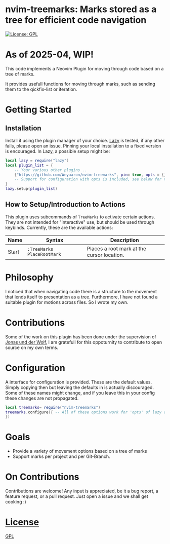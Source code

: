 # nvim-treemarks: Marks stored as a tree for efficient code navigation

[![License: GPL](https://img.shields.io/badge/License-GPL-brightgreen.svg)](https://opensource.org/license/gpl-3-0/)


# As of 2025-04, WIP!
This code implements a Neovim Plugin for moving through code
based on a tree of marks.

It provides usefull functions for moving through marks,
such as sending them to the qickfix-list or iteration.


# Getting Started
## Installation
Install it using the plugin manager of your choice.
[Lazy](https://github.com/folke/lazy.nvim) is tested,
if any other fails, please open an issue. Pinning your local installation to a fixed version is encouraged.
In Lazy, a possible setup might be:

```lua
local lazy = require("lazy")
local plugin_list = {
    -- Your various other plugins ..
    {"https://github.com/Weyaaron/nvim-treemarks", pin= true, opts = {}}
    -- Support for configuration with opts is included, see below for the options
}
lazy.setup(plugin_list)
```

## How to Setup/Introduction to Actions
This plugin uses subcommands of `TreeMarks` to activate certain actions.
They are not intended for "interactive" use, but should be used through
keybinds.
Currently, these are the available actions:

| Name | Syntax | Description |
| --- | -------- | -------- |
| Start | `:TreeMarks PlaceRootMark `| Places a root mark at the cursor location. |


# Philosophy

I noticed that when navigating code there is a structure to the movement that
lends itself to presentation as a tree. Furthermore, I have not found
a suitable plugin for motions across files. So I wrote my own.


# Contributions

Some of the work on this plugin has been done under the supervision of
[Jonas und der Wolf.](https://www.jonasundderwolf.de/) I am gratefull
for this oppoturnity to contribute to open source on my own terms.


# Configuration
A interface for configuration is provided. These are the default values.
Simply copying then but leaving the defaults in is actually discouraged. Some of these names
might change, and if you leave this in your config these changes are not propagated.
```lua
local treemarks= require("nvim-treemarks")
treemarks.configure({ -- All of these options work for 'opts' of lazy as well.
})
```

# Goals
- Provide a variety of movement options based on a tree of marks
- Support marks per project and per Git-Branch.

# On Contributions
Contributions are welcome! Any input is appreciated, be it a bug report, a feature request, or a pull request.
Just open a issue and we shall get cooking :)

# [License](/LICENSE)
[GPL](LICENSE)
